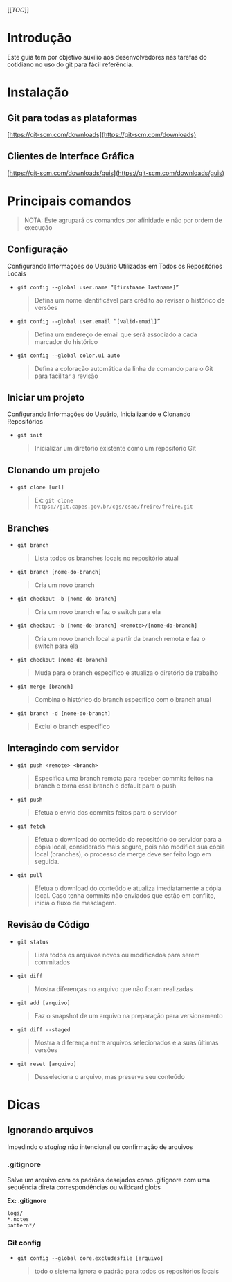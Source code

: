 [[_TOC_]]

# Introdução

Este guia tem por objetivo auxílio aos desenvolvedores nas tarefas do cotidiano no uso do git para fácil referência.

# Instalação

## Git para todas as plataformas
[https://git-scm.com/downloads](https://git-scm.com/downloads)

## Clientes de Interface Gráfica

[https://git-scm.com/downloads/guis](https://git-scm.com/downloads/guis)

# Principais comandos

>NOTA: Este agrupará os comandos por afinidade e não por ordem de execução

## Configuração

Configurando Informações do Usuário Utilizadas em Todos os Repositórios Locais

- ```git config --global user.name “[firstname lastname]”```
  > Defina um nome identificável para crédito ao revisar o histórico de versões


- ```git config --global user.email “[valid-email]”```
  > Defina um endereço de email que será associado a cada marcador do histórico


- ```git config --global color.ui auto```
  > Defina a coloração automática da linha de comando para o Git para facilitar a revisão
  
  
## Iniciar um projeto
Configurando Informações do Usuário, Inicializando e Clonando Repositórios

- ```git init```
   > Inicializar um diretório existente como um repositório Git
   

## Clonando um projeto   

- ```git clone [url]```
  > Ex: ```git clone https://git.capes.gov.br/cgs/csae/freire/freire.git```
  
## Branches

- ```git branch```
  > Lista todos os branches locais no repositório atual 

- ```git branch [nome-do-branch]```
  > Cria um novo branch 

- ```git checkout -b [nome-do-branch]```
  > Cria um novo branch e faz o switch para ela

- ```git checkout -b [nome-do-branch] <remote>/[nome-do-branch]```
  > Cria um novo branch local a partir da branch remota e faz o switch para ela

- ```git checkout [nome-do-branch]```
  > Muda para o branch específico e atualiza o diretório de trabalho 

- ```git merge [branch]```
  > Combina o histórico do branch específico com o branch atual 

- ```git branch -d [nome-do-branch]```
  > Exclui o branch específico
  
## Interagindo com servidor

- ```git push <remote> <branch>```
  > Especifica uma branch remota para receber commits feitos na branch e torna essa branch o default para o push

- ```git push```
  > Efetua o envio dos commits feitos para o servidor 

- ```git fetch```
  > Efetua o download do conteúdo do repositório do servidor para a cópia local, considerado mais seguro, pois não modifica sua cópia local (branches), o processo de merge deve ser feito logo em seguida.

- ```git pull```
  > Efetua o download do conteúdo e atualiza imediatamente a cópia local. Caso tenha commits não enviados que estão em conflito, inicia o fluxo de mesclagem.
   
## Revisão de Código

- ```git status```
  > Lista todos os arquivos novos ou modificados para serem commitados

- ```git diff```
  > Mostra diferenças no arquivo que não foram realizadas

- ```git add [arquivo]```
  > Faz o snapshot de um arquivo na preparação para versionamento

- ```git diff --staged```
  > Mostra a diferença entre arquivos selecionados e a suas últimas versões

- ```git reset [arquivo]```
  > Desseleciona o arquivo, mas preserva seu conteúdo



# Dicas

## Ignorando arquivos
Impedindo o _staging_ não intencional ou confirmação de arquivos

### .gitignore
Salve um arquivo com os padrões desejados como .gitignore com uma sequência direta
correspondências ou wildcard globs

**Ex: .gitignore**
```
logs/
*.notes
pattern*/
```

### Git config
- ```git config --global core.excludesfile [arquivo]```
  > todo o sistema ignora o padrão para todos os repositórios locais
